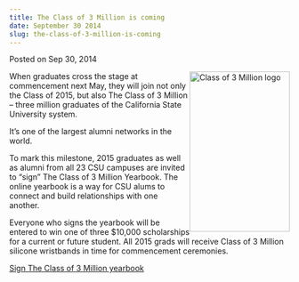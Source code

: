```yaml
---
title: The Class of 3 Million is coming
date: September 30 2014
slug: the-class-of-3-million-is-coming
---
```


  



<span class="date">Posted on Sep 30, 2014    </span>
<p><img alt="Class of 3 Million logo" src="https://news.csumb.edu/sites/default/files/65/attachments/news/images/class_of_3_million.jpg" style="width:180px; height:288px; float:right">When graduates
cross the stage at commencement next May, they will join not only
the Class of 2015, but also The Class of 3 Million &#x2013; three million
graduates of the California State University system.</img></p>
<p>It&#x2019;s one of the largest alumni networks in the world.</p>
<p>To mark this milestone, 2015 graduates as well as alumni from
all 23 CSU campuses are invited to &#x201C;sign&#x201D; The Class of 3 Million
Yearbook. The online yearbook is a way for CSU alums to connect and
build relationships with one another.</p>
<p>Everyone who signs the yearbook will be entered to win one of
three $10,000 scholarships for a current or future student. All
2015 grads will receive Class of 3 Million silicone wristbands in
time for commencement ceremonies.</p>
<p><a href="https://classof3million.calstate.edu" rel="nofollow">Sign The Class of 3 Million yearbook</a><a href="https://Classof3Million.calstate.edu." rel="nofollow"/></p>





 
